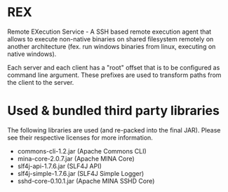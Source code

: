 REX
===

Remote EXecution Service - A SSH based remote execution agent that allows to execute non-native binaries on shared filesystem remotely on another architecture (fex. run windows binaries from linux, executing on native windows).

Each server and each client has a "root" offset that is to be configured as command line argument. These prefixes are used to transform paths from the client to the server.

Used & bundled third party libraries
====================================

The following libraries are used (and re-packed into the final JAR). Please see their respective licenses for more information.

 * commons-cli-1.2.jar          (Apache Commons CLI)
 * mina-core-2.0.7.jar          (Apache MINA Core)
 * slf4j-api-1.7.6.jar          (SLF4J API)
 * slf4j-simple-1.7.6.jar       (SLF4J Simple Logger)
 * sshd-core-0.10.1.jar         (Apache MINA SSHD Core)

